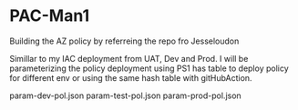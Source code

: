 # PAC-Man1

Building the AZ policy by referreing the repo fro Jesseloudon

Simillar to my IAC deployment from UAT, Dev and Prod. I will be parameterizing the policy deployment using PS1 has table to deploy policy for different env or using the same hash table with gitHubAction.

param-dev-pol.json
param-test-pol.json
param-prod-pol.json